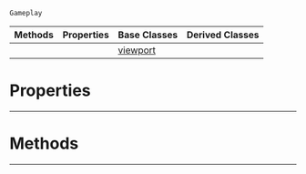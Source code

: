  `Gameplay`

|Methods|Properties|Base Classes|Derived Classes|
|---|---|---|---|
| | |[viewport](https://github.com/PlasmaEngine/PlasmaDocs/tree/master/docs/C%2B%2B/code_reference/class_reference/viewport.markdown)| |


 #  Properties


---  
 #  Methods


---  
 

 